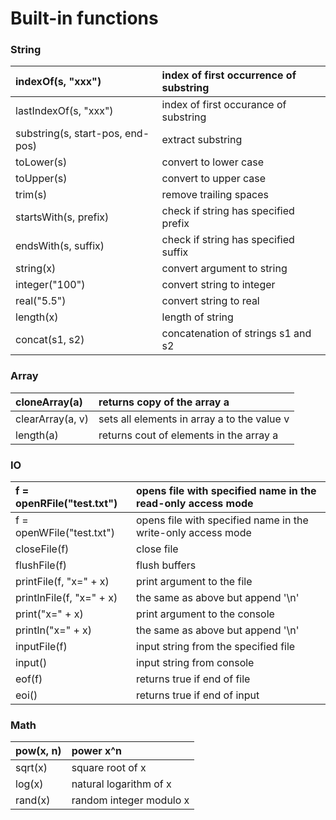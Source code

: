 # Built-in functions #

### String ###
| indexOf(s, "xxx") | index of first occurrence of substring |
|:------------------|:---------------------------------------|
| lastIndexOf(s, "xxx") | index of first occurance of substring |
| substring(s, start-pos, end-pos) | extract substring |
| toLower(s) | convert to lower case |
| toUpper(s) | convert to upper case |
| trim(s) | remove trailing spaces |
| startsWith(s, prefix) | check if string has specified prefix |
| endsWith(s, suffix) | check if string has specified suffix |
| string(x) | convert argument to string |
| integer("100") | convert string to integer |
| real("5.5") | convert string to real |
| length(x) | length of string |
| concat(s1, s2) | concatenation of strings s1 and s2 |

### Array ###
| cloneArray(a) | returns copy of the array a |
|:--------------|:----------------------------|
| clearArray(a, v) | sets all elements in array a to the value v |
| length(a) | returns cout of elements in the array a |

### IO ###
| f = openRFile("test.txt") | opens file with specified name in the read-only access mode |
|:--------------------------|:------------------------------------------------------------|
| f = openWFile("test.txt") | opens file with specified name in the write-only access mode |
| closeFile(f) | close file |
| flushFile(f) | flush buffers |
| printFile(f, "x=" + x) | print argument to the file |
| printlnFile(f, "x=" + x) | the same as above but append '\n' |
| print("x=" + x) | print argument to the console |
| println("x=" + x) | the same as above but append '\n' |
| inputFile(f) | input string from the specified file |
| input() | input string from console |
| eof(f) | returns true if end of file |
| eoi() | returns true if end of input |

### Math ###
| pow(x, n) | power x^n |
|:----------|:----------|
| sqrt(x) | square root of x |
| log(x) | natural logarithm of x |
| rand(x) | random integer modulo x |